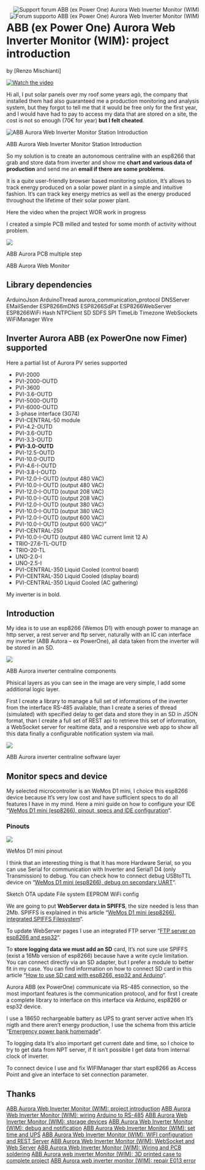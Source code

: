 <div>
<a href="https://www.mischianti.org/forums/forum/mischiantis-projects/abb-ex-power-one-aurora-web-inverter-monitor-wim/"><img
  src="https://github.com/xreef/LoRa_E32_Series_Library/raw/master/resources/buttonSupportForumEnglish.png" alt="Support forum ABB (ex Power One) Aurora Web Inverter Monitor (WIM)"
   align="right"></a>
</div>
<div>
<a href="https://www.mischianti.org/it/forums/forum/i-progetti-di-mischianti/abb-ex-power-one-aurora-web-inverter-monitor-wim/"><img
  src="https://github.com/xreef/LoRa_E32_Series_Library/raw/master/resources/buttonSupportForumItaliano.png" alt="Forum supporto ABB (ex Power One) Aurora Web Inverter Monitor (WIM)"
  align="right"></a>
</div>



#
#

ABB (ex Power One) Aurora Web Inverter Monitor (WIM): project introduction
==============================================================================

by [Renzo Mischianti]

[![Watch the video](https://img.youtube.com/vi/uInRM3YqIv0/hqdefault.jpg)](https://www.youtube.com/watch?v=uInRM3YqIv0)

Hi all, I put solar panels over my roof some years agò, the company that
installed them had also guaranteed me a production monitoring and
analysis system, but they forgot to tell me that it would be free only
for the first year, and I would have had to pay to access my data that
are stored on a site, the cost is not so enough (70€ for year) **but I
felt cheated**.

![ABB Aurora Web Inverter Monitor Station Introduction](https://www.mischianti.org/wp-content/uploads/2020/06/ABB-Aurora-Web-Inverter-Centraline-Logging-Introduction-1024x586.jpg)

ABB Aurora Web Inverter Monitor Station Introduction

So my solution is to create an autonomous centraline with an esp8266
that grab and store data from inverter and show me **chart and various
data of production** and send me an **email if there are some
problems**.

It is a quite user-friendly browser based monitoring solution, It’s
allows to track energy produced on a solar power plant in a simple and
intuitive fashion. It’s can track key energy metrics as well as the
energy produced throughout the lifetime of their solar power plant. 

Here the video when the project WOR work in progress

I created a simple PCB milled and tested for some month of activity
without problem.

![](https://www.mischianti.org/wp-content/uploads/2019/03/ABBAuroraOK-1024x850.jpg)

ABB Aurora PCB multiple step

ABB Aurora Web Monitor

Library dependencies 
-----------------------------------------------------


ArduinoJson
ArduinoThread
aurora_communication_protocol
DNSServer
EMailSender
ESP8266mDNS
ESP8266SdFat
ESP8266WebServer
ESP8266WiFi
Hash
NTPClient
SD
SDFS
SPI
TimeLib
Timezone
WebSockets
WiFiManager
Wire

Inverter Aurora ABB (ex PowerOne now Fimer) supported 
-----------------------------------------------------

Here a partial list of Aurora PV series supported

-   PVI-2000
-   PVI-2000-OUTD
-   PVI-3600
-   PVI-3.6-OUTD
-   PVI-5000-OUTD
-   PVI-6000-OUTD
-   3-phase interface (3G74)
-   PVI-CENTRAL-50 module
-   PVI-4.2-OUTD
-   PVI-3.6-OUTD
-   PVI-3.3-OUTD
-   **PVI-3.0-OUTD**
-   PVI-12.5-OUTD
-   PVI-10.0-OUTD
-   PVI-4.6-I-OUTD
-   PVI-3.8-I-OUTD
-   PVI-12.0-I-OUTD (output 480 VAC)
-   PVI-10.0-I-OUTD (output 480 VAC)
-   PVI-12.0-I-OUTD (output 208 VAC)
-   PVI-10.0-I-OUTD (output 208 VAC)
-   PVI-12.0-I-OUTD (output 380 VAC)
-   PVI-10.0-I-OUTD (output 380 VAC)
-   PVI-12.0-I-OUTD (output 600 VAC)
-   PVI-10.0-I-OUTD (output 600 VAC)”
-   PVI-CENTRAL-250
-   PVI-10.0-I-OUTD (output 480 VAC current limit 12 A)
-   TRIO-27.6-TL-OUTD
-   TRIO-20-TL
-   UNO-2.0-I
-   UNO-2.5-I
-   PVI-CENTRAL-350 Liquid Cooled (control board)
-   PVI-CENTRAL-350 Liquid Cooled (display board)
-   PVI-CENTRAL-350 Liquid Cooled (AC gathering)

My inverter is in bold.

Introduction
------------

My idea is to use an esp8266 (Wemos D1) with enough power to manage an
http server, a rest server and ftp server, naturally with an IC can
interface my inverter (ABB Autora – ex PowerOne), all data taken from
the inverter will be stored in an SD.

![](https://www.mischianti.org/wp-content/uploads/2019/05/elementInCommunication-e1557000905880.jpg)

ABB Aurora inverter centraline components

Phisical layers as you can see in the image are very simple, I add some
additional logic layer.

First I create a library to manage a full set of informations of the
inverter from the interface RS-485 available, than I create a series of
thread (simulated) with specified delay to get data and store they in an
SD in JSON format, than I create a full set of REST api to retrieve this
set of information, a WebSocket server for realtime data, and a
responsive web app to show all this data finally a configurable
notification system via mail.

![](https://www.mischianti.org/wp-content/uploads/2019/05/swLayer.jpg)

ABB Aurora inverter centraline software layer

Monitor specs and device
------------------------

My selected microcontroller is an WeMos D1 mini, I choice this esp8266
device because It’s very low cost and have sufficient specs to do all
features I have in my mind. Here a mini guide on how to configure your
IDE “[WeMos D1 mini (esp8266), pinout, specs and IDE
configuration](https://www.mischianti.org/2019/08/20/wemos-d1-mini-esp8266-specs-and-ide-configuration-part-1/)“.

### Pinouts

![](https://www.mischianti.org/wp-content/uploads/2019/05/D1wemosPinout.jpg)

WeMos D1 mini pinout

I think that an interesting thing is that It has more Hardware Serial,
so you can use Serial for communication with Inverter and Serial1 D4
(only Transmission) to debug. You can check how to connect debug
USBtoTTL device on “[WeMos D1 mini (esp8266), debug on secondary
UART](https://www.mischianti.org/2019/09/19/wemos-d1-mini-esp8266-debug-on-secondary-uart-part-3/)“.

Sketch OTA update File system EEPROM WiFi config

We are going to put **WebServer data in SPIFFS**, the size needed is
less than 2Mb. SPIFFS is explained in this article “[WeMos D1 mini
(esp8266), integrated SPIFFS
Filesystem](https://www.mischianti.org/2019/08/30/wemos-d1-mini-esp8266-integrated-spiffs-filesistem-part-2/)“.

To update WebServer pages I use an integrated FTP server “[FTP server on
esp8266 and
esp32](https://www.mischianti.org/2020/02/08/ftp-server-on-esp8266-and-esp32/)“.

To **store logging data we must add an SD** card, It’s not sure use
SPIFFS (exist a 16Mb version of esp8266) because have a write cycle
limitation. You can connect directly via an SD adapter, but I prefer a
module to better fit in my case. You can find information on how to
connect SD card in this article “[How to use SD card with esp8266, esp32
and
Arduino](https://www.mischianti.org/2019/12/15/how-to-use-sd-card-with-esp8266-and-arduino/)“.

Aurora ABB (ex PowerOne) communicate via RS-485 connection, so the most
important features is the communication protocol, and for first I create
a complete library to interface on this interface via Arduino, esp8266
or esp32 device.

I use a 18650 rechargeable battery as UPS to grant server active when
It’s nigth and there aren’t energy production, I use the schema from
this article “[Emergency power bank
homemade](https://www.mischianti.org/2019/01/24/emergency-power-bank-homemade/)“.

To logging data It’s also important get current date and time, so I
choice to try to get data from NPT server, if It isn’t possible I get
data from internal clock of inverter.

To connect device I use and fix WIFIManager thar start esp8266 as Access
Point and give an interface to set connection parameter.

Thanks
------

[ABB Aurora Web Inverter Monitor (WIM): project introduction](https://www.mischianti.org/2019/05/15/abb-ex-power-one-aurora-web-inverter-monitor-wim-project-introduction-1/)
[ABB Aurora Web Inverter Monitor (WIM): wiring Arduino to RS-485](https://www.mischianti.org/2020/09/01/abb-aurora-web-inverter-monitor-wim-wiring-arduino-to-rs-485-2/)
[ABB Aurora Web Inverter Monitor (WIM): storage devices](https://www.mischianti.org/2020/09/11/abb-aurora-web-inverter-monitor-wim-storage-devices-3/)
[ABB Aurora Web Inverter Monitor (WIM): debug and notification](https://www.mischianti.org/it/2020/09/30/abb-aurora-web-inverter-monitor-wim-notifiche-e-debug-4/)
[ABB Aurora Web Inverter Monitor (WIM): set time and UPS](https://www.mischianti.org/2020/10/05/abb-aurora-web-inverter-centraline-wic-set-time-and-manage-battery-ups-part-5/)
[ABB Aurora Web Inverter Monitor (WIM): WIFI configuration and REST Server](https://www.mischianti.org/2021/01/04/abb-power-one-aurora-web-inverter-monitor-wim-wifi-configuration-and-rest-server-6/)
[ABB Aurora Web Inverter Monitor (WIM): WebSocket and Web Server]()
[ABB Aurora Web Inverter Monitor (WIM): Wiring and PCB soldering]()
[ABB Aurora web inverter Monitor (WIM): 3D printed case to complete project]()
[ABB Aurora web inverter monitor (WIM): repair E013 error]()